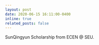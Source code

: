 ```yaml
---
layout: post
date: 2020-06-15 16:11:00-0400
inline: true
related_posts: false
---
```


SunQingyun Scholarship from ECEN @ SEU.
